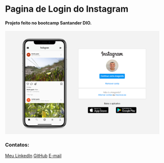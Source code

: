# Pagina de Login do Instagram

#### Projeto feito no bootcamp Santander DIO.

<img src="img\loginInsta.png">



### Contatos:

<a href="https://www.linkedin.com/in/aragon%C3%AAs-rodrigues/">Meu LinkedIn</a>
<a href="https://github.com/Aragonescg">GitHub</a> 
<a href="aragonesrodriguesbastista@gmail.com">E-mail</a>
